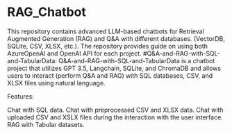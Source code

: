 # RAG_Chatbot

This repository contains advanced LLM-based chatbots for Retrieval Augmented Generation (RAG) and Q&A with different databases. (VectorDB, SQLite, CSV, XLSX, etc.). The repository provides guide on using both AzureOpenAI and OpenAI API for each project. 
#Q&A-and-RAG-with-SQL-and-TabularData:
Q&A-and-RAG-with-SQL-and-TabularData is a chatbot project that utilizes GPT 3.5, Langchain, SQLite, and ChromaDB and allows users to interact (perform Q&A and RAG) with SQL databases, CSV, and XLSX files using natural language.

Features:

Chat with SQL data.
Chat with preprocessed CSV and XLSX data.
Chat with uploaded CSV and XSLX files during the interaction with the user interface.
RAG with Tabular datasets.
